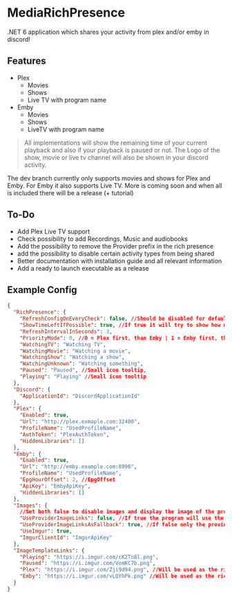 # MediaRichPresence

.NET 6 application which shares your activity from plex and/or emby in discord!

## Features

 - Plex
	 - Movies
	 - Shows
	 - Live TV with program name
 - Emby
	 - Movies
	 - Shows
	 - LiveTV with program name

> All implementations will show the remaining time of your current playback and also if your playback is paused or not.
> The Logo of the show, movie or live tv channel will also be shown in your discord activity.

The dev branch currently only supports movies and shows for Plex and Emby. For Emby it also supports Live TV. More is coming soon and when all is included there will be a release (+ tutorial)
## To-Do
- Add Plex Live TV support
- Check possibility to add Recordings, Music and audiobooks
- Add the possibility to remove the Provider prefix in the rich presence
- add the possibility to disable certain activity types from being shared
- Better documentation with installation guide and all relevant information
- Add a ready to launch executable as a release

## Example Config
```json
{
  "RichPresence": {
    "RefreshConfigOnEveryCheck": false, //Should be disabled for default setup, could be helpful to test some settings
    "ShowTimeLeftIfPossible": true, //If true it will try to show how much time of the playback is left, if false it will show how long the current rich presence is set
    "RefreshIntervalInSeconds": 3,
    "PriorityMode": 0, //0 = Plex first, than Emby | 1 = Emby first, than Plex
    "WatchingTV": "Watching TV",
    "WatchingMovie": "Watching a movie",
    "WatchingShow": "Watching a show",
    "WatchingUnknown": "Watching something",
    "Paused": "Paused", //Small icon tooltip,
    "Playing": "Playing" //Small icon tooltip
  },
  "Discord": {
    "ApplicationId": "DiscordApplicationId"
  },
  "Plex": {
    "Enabled": true,
    "Url": "http://plex.exmaple.com:32400",
    "ProfileName": "UsedProfileName",
    "AuthToken": "PlexAuthToken",
    "HiddenLibraries": []
  },
  "Emby": {
    "Enabled": true,
    "Url": "http://emby.example.com:8096",
    "ProfileName": "UsedProfileName",
    "EpgHourOffset": 2, //EpgOffset
    "ApiKey": "EmbyApiKey",
    "HiddenLibraries": []
  },
  "Images": {
    //Set both false to disable images and display the image of the provider
    "UseProviderImageLinks": false, //If true the program will use the direct links from plex or emby, could make problems with authentication and security -> It is not recommended
    "UseProviderImageLinksAsFallback": true, //If false only the provider logos will be shown when imgur does not work (Rate Limitation or Downtime)
    "UseImgur": true,
    "ImgurClientId": "ImgurApiKey"
  },
  "ImageTemplateLinks": {
    "Playing": "https://i.imgur.com/cK2Tn8l.png",
    "Paused": "https://i.imgur.com/VomKC7b.png",
    "Plex": "https://i.imgur.com/Zji9d94.png", //Will be used as the rich presence logo if DisablePosters is true
    "Emby": "https://i.imgur.com/vLQYhPk.png" //Will be used as the rich presence logo if DisablePosters is true
  }
}
```
